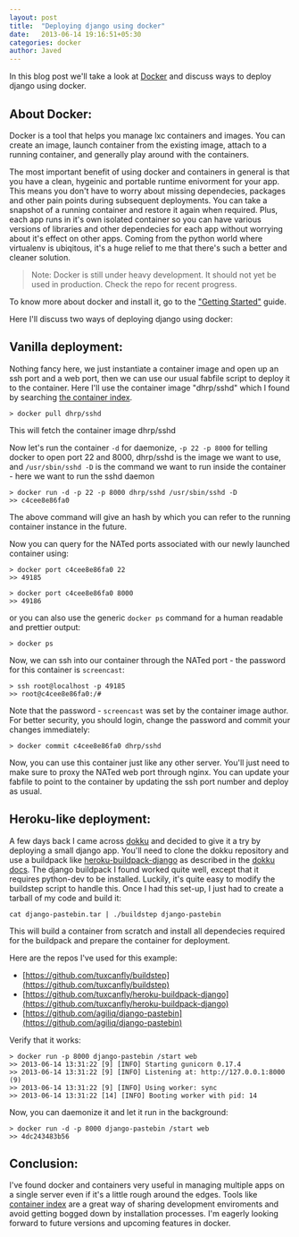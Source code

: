 ```yaml
---
layout: post
title:  "Deploying django using docker"
date:   2013-06-14 19:16:51+05:30
categories: docker
author: Javed
---
```

In this blog post we'll take a look at [Docker](http://docker.io) and
discuss ways to deploy django using docker.


About Docker:
-------------

Docker is a tool that helps you manage lxc containers and images. You can
create an image, launch container from the existing image, attach to a running
container, and generally play around with the containers.

The most important benefit of using docker and containers in general is that
you have a clean, hygeinic and portable runtime enivorment for your app. This
means you don't have to worry about missing dependecies, packages and other
pain points during subsequent deployments. You can take a snapshot of a running
container and restore it again when required. Plus, each app runs in it's own
isolated container so you can have various versions of libraries and other
dependecies for each app without worrying about it's effect on other apps.
Coming from the python world where virtualenv is ubiqitous, it's a huge relief
to me that there's such a better and cleaner solution.

>  Note: Docker is still under heavy development. It should not yet be used in
>  production. Check the repo for recent progress.

To know more about docker and install it, go to the ["Getting Started"](http://www.docker.io/gettingstarted/) guide.

Here I'll discuss two ways of deploying django using docker:

Vanilla deployment:
-------------------

Nothing fancy here, we just instantiate a container image and open up an ssh
port and a web port, then we can use our usual fabfile script to deploy it to
the container. Here I'll use the container image "dhrp/sshd" which I found by
searching [the container index](https://index.docker.io/search?q=ssh).

    > docker pull dhrp/sshd

This will fetch the container image dhrp/sshd

Now let's run the container `-d` for daemonize, `-p 22 -p 8000` for telling docker
to open port 22 and 8000, dhrp/sshd is the image we want to use, and `/usr/sbin/sshd -D`
is the command we want to run inside the container - here we want to run the sshd daemon

    > docker run -d -p 22 -p 8000 dhrp/sshd /usr/sbin/sshd -D
    >> c4cee8e86fa0

The above command will give an hash by which you can refer to the running
container instance in the future.

Now you can query for the NATed ports associated with our newly launched
container using:

    > docker port c4cee8e86fa0 22
    >> 49185

    > docker port c4cee8e86fa0 8000
    >> 49186

or you can also use the generic `docker ps` command for a human readable and
prettier output:

    > docker ps

Now, we can ssh into our container through the NATed port - the password for
this container is `screencast`:

    > ssh root@localhost -p 49185
    >> root@c4cee8e86fa0:/#

Note that the password - `screencast` was set by the container image author.
For better security, you should login, change the password and commit your
changes immediately:

    > docker commit c4cee8e86fa0 dhrp/sshd

Now, you can use this container just like any other server. You'll just need to
make sure to proxy the NATed web port through nginx. You can update your
fabfile to point to the container by updating the ssh port number and deploy as
usual.

Heroku-like deployment:
-----------------------

A few days back I came across [dokku](https://github.com/progrium/dokku) and
decided to give it a try by deploying a small django app. You'll need to clone
the dokku repository and use a buildpack like
[heroku-buildpack-django](https://github.com/jiaaro/heroku-buildpack-django) as described
in the [dokku docs](https://github.com/progrium/buildstep#adding-buildpacks). The
django buildpack I found worked quite well, except that it requires python-dev to be installed.
Luckily, it's quite easy to modify the buildstep script to handle this. Once I had this set-up,
I just had to create a tarball of my code and build it:

    cat django-pastebin.tar | ./buildstep django-pastebin

This will build a container from scratch and install all dependecies required
for the buildpack and prepare the container for deployment.

Here are the repos I've used for this example:

* [https://github.com/tuxcanfly/buildstep](https://github.com/tuxcanfly/buildstep)
* [https://github.com/tuxcanfly/heroku-buildpack-django](https://github.com/tuxcanfly/heroku-buildpack-django)
* [https://github.com/agiliq/django-pastebin](https://github.com/agiliq/django-pastebin)


Verify that it works:

    > docker run -p 8000 django-pastebin /start web
    >> 2013-06-14 13:31:22 [9] [INFO] Starting gunicorn 0.17.4
    >> 2013-06-14 13:31:22 [9] [INFO] Listening at: http://127.0.0.1:8000 (9)
    >> 2013-06-14 13:31:22 [9] [INFO] Using worker: sync
    >> 2013-06-14 13:31:22 [14] [INFO] Booting worker with pid: 14

Now, you can daemonize it and let it run in the background:

    > docker run -d -p 8000 django-pastebin /start web
    >> 4dc243483b56

Conclusion:
-----------

I've found docker and containers very useful in managing multiple apps on a
single server even if it's a little rough around the edges. Tools like
[container index](https://index.docker.io/) are a great way of sharing
development enviroments and avoid getting bogged down by installation
processes. I'm eagerly looking forward to future versions and upcoming features
in docker.



